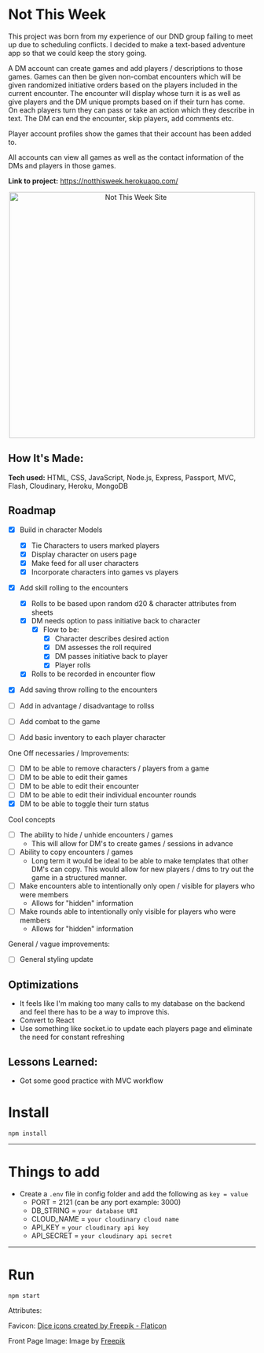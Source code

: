 # Not This Week
This project was born from my experience of our DND group failing to meet up due to scheduling conflicts. I decided to make a text-based adventure app so that we could keep the story going.

A DM account can create games and add players / descriptions to those games. Games can then be given non-combat encounters which will be given randomized initiative orders based on the players included in the current encounter. The encounter will display whose turn it is as well as give players and the DM unique prompts based on if their turn has come. On each players turn they can pass or take an action which they describe in text. The DM can end the encounter, skip players, add comments etc.

Player account profiles show the games that their account has been added to.

All accounts can view all games as well as the contact information of the DMs and players in those games.

**Link to project:** https://notthisweek.herokuapp.com/

<p align="center">
  <a target="_blank" href="https://notthisweek.herokuapp.com/">
    <img src="https://github.com/LuisEJaar/luisEJaar/blob/main/notThisWeek.gif" height="500px" alt="Not This Week Site"/>
  </a>
</p>

## How It's Made:

**Tech used:** HTML, CSS, JavaScript, Node.js, Express, Passport, MVC, Flash, Cloudinary, Heroku, MongoDB

## Roadmap

- [X] Build in character Models
  - [X] Tie Characters to users marked players
  - [X] Display character on users page
  - [X] Make feed for all user characters
  - [X] Incorporate characters into games vs players
    
- [X] Add skill rolling to the encounters
  - [X] Rolls to be based upon random d20 & character attributes from sheets
  - [X] DM needs option to pass initiative back to character
    - [X] Flow to be: 
      - [X] Character describes desired action
      - [X] DM assesses the roll required
      - [X] DM passes initiative back to player
      - [X] Player rolls 
  - [X] Rolls to be recorded in encounter flow
  
- [X] Add saving throw rolling to the encounters
- [ ] Add in advantage / disadvantage to rollss
   
- [ ] Add combat to the game
- [ ] Add basic inventory to each player character

One Off necessaries / Improvements:
- [ ] DM to be able to remove characters / players from a game
- [ ] DM to be able to edit their games
- [ ] DM to be able to edit their encounter
- [ ] DM to be able to edit their individual encounter rounds
- [X] DM to be able to toggle their turn status

Cool concepts
- [ ] The ability to hide / unhide encounters / games
  - This will allow for DM's to create games / sessions in advance
- [ ] Ability to copy encounters / games
  - Long term it would be ideal to be able to make templates that other DM's can copy. 
    This would allow for new players / dms to try out the game in a structured manner.
- [ ] Make encounters able to intentionally only open / visible for players who were members
  - Allows for "hidden" information
- [ ] Make rounds able to intentionally only visible for players who were members
  - Allows for "hidden" information

General / vague improvements:
- [ ] General styling update 

## Optimizations

- It feels like I'm making too many calls to my database on the backend and feel there has to be a way to improve this.
- Convert to React
- Use something like socket.io to update each players page and eliminate the need for constant refreshing

## Lessons Learned:

- Got some good practice with MVC workflow

# Install

`npm install`

---

# Things to add

- Create a `.env` file in config folder and add the following as `key = value`
  - PORT = 2121 (can be any port example: 3000)
  - DB_STRING = `your database URI`
  - CLOUD_NAME = `your cloudinary cloud name`
  - API_KEY = `your cloudinary api key`
  - API_SECRET = `your cloudinary api secret`

---

# Run

`npm start`

Attributes: 

Favicon:
<a href="https://www.flaticon.com/free-icons/dice" title="dice icons">Dice icons created by Freepik - Flaticon</a>

Front Page Image:
Image by <a href="https://www.freepik.com/free-photo/still-life-objects-with-role-playing-game-sheet_24749859.htm#query=dnd&position=2&from_view=search">Freepik</a>

